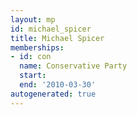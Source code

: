 ```yaml
---
layout: mp
id: michael_spicer
title: Michael Spicer
memberships:
- id: con
  name: Conservative Party
  start: 
  end: '2010-03-30'
autogenerated: true
---
```

